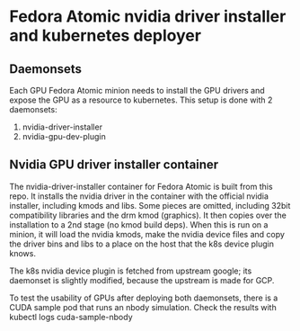 # Fedora Atomic nvidia driver installer and kubernetes deployer

## Daemonsets

Each GPU Fedora Atomic minion needs to install the GPU drivers and expose the
GPU as a resource to kubernetes. This setup is done with 2 daemonsets:

1. nvidia-driver-installer
2. nvidia-gpu-dev-plugin

## Nvidia GPU driver installer container

The nvidia-driver-installer container for Fedora Atomic is built from this repo.
It installs the nvidia driver in the container with the official nvidia
installer, including kmods and libs. Some pieces are omitted, including 32bit
compatibility libraries and the drm kmod (graphics).
It then copies over the installation to a 2nd stage (no kmod build deps).
When this is run on a minion, it will load the nvidia kmods, make the nvidia
device files and copy the driver bins and libs to a place on the host that
the k8s device plugin knows.

The k8s nvidia device plugin is fetched from upstream google; its daemonset
is slightly modified, because the upstream is made for GCP.

To test the usability of GPUs after deploying both daemonsets, there is a
CUDA sample pod that runs an nbody simulation. Check the results with
  kubectl logs cuda-sample-nbody
